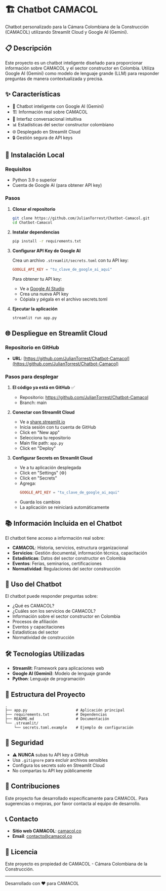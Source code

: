 # 🏗️ Chatbot CAMACOL

Chatbot personalizado para la Cámara Colombiana de la Construcción (CAMACOL) utilizando Streamlit Cloud y Google AI (Gemini).

## 📋 Descripción

Este proyecto es un chatbot inteligente diseñado para proporcionar información sobre CAMACOL y el sector constructor en Colombia. Utiliza Google AI (Gemini) como modelo de lenguaje grande (LLM) para responder preguntas de manera contextualizada y precisa.

## ✨ Características

- 🤖 Chatbot inteligente con Google AI (Gemini)
- 🏗️ Información real sobre CAMACOL
- 💬 Interfaz conversacional intuitiva
- 📊 Estadísticas del sector constructor colombiano
- 🌐 Desplegado en Streamlit Cloud
- 🔒 Gestión segura de API keys

## 🚀 Instalación Local

### Requisitos

- Python 3.9 o superior
- Cuenta de Google AI (para obtener API key)

### Pasos

1. **Clonar el repositorio**
   ```bash
   git clone https://github.com/JulianTorrest/Chatbot-Camacol.git
   cd Chatbot-Camacol
   ```

2. **Instalar dependencias**
   ```bash
   pip install -r requirements.txt
   ```

3. **Configurar API Key de Google AI**
   
   Crea un archivo `.streamlit/secrets.toml` con tu API key:
   ```toml
   GOOGLE_API_KEY = "tu_clave_de_google_ai_aqui"
   ```
   
   Para obtener tu API key:
   - Ve a [Google AI Studio](https://makersuite.google.com/app/apikey)
   - Crea una nueva API key
   - Cópiala y pégala en el archivo secrets.toml

4. **Ejecutar la aplicación**
   ```bash
   streamlit run app.py
   ```

## 🌐 Despliegue en Streamlit Cloud

### Repositorio en GitHub
- **URL**: [https://github.com/JulianTorrest/Chatbot-Camacol](https://github.com/JulianTorrest/Chatbot-Camacol)

### Pasos para desplegar

1. **El código ya está en GitHub** ✅
   - Repositorio: https://github.com/JulianTorrest/Chatbot-Camacol
   - Branch: main

2. **Conectar con Streamlit Cloud**
   - Ve a [share.streamlit.io](https://share.streamlit.io)
   - Inicia sesión con tu cuenta de GitHub
   - Click en "New app"
   - Selecciona tu repositorio
   - Main file path: `app.py`
   - Click en "Deploy"

3. **Configurar Secrets en Streamlit Cloud**
   - Ve a tu aplicación desplegada
   - Click en "Settings" (⚙️)
   - Click en "Secrets"
   - Agrega:
     ```toml
     GOOGLE_API_KEY = "tu_clave_de_google_ai_aqui"
     ```
   - Guarda los cambios
   - La aplicación se reiniciará automáticamente

## 📚 Información Incluida en el Chatbot

El chatbot tiene acceso a información real sobre:

- **CAMACOL**: Historia, servicios, estructura organizacional
- **Servicios**: Gestión documental, información técnica, capacitación
- **Estadísticas**: Datos del sector constructor en Colombia
- **Eventos**: Ferias, seminarios, certificaciones
- **Normatividad**: Regulaciones del sector construcción

## 🎯 Uso del Chatbot

El chatbot puede responder preguntas sobre:

- ¿Qué es CAMACOL?
- ¿Cuáles son los servicios de CAMACOL?
- Información sobre el sector constructor en Colombia
- Procesos de afiliación
- Eventos y capacitaciones
- Estadísticas del sector
- Normatividad de construcción

## 🛠️ Tecnologías Utilizadas

- **Streamlit**: Framework para aplicaciones web
- **Google AI (Gemini)**: Modelo de lenguaje grande
- **Python**: Lenguaje de programación

## 📝 Estructura del Proyecto

```
.
├── app.py                      # Aplicación principal
├── requirements.txt            # Dependencias
├── README.md                   # Documentación
└── .streamlit/
    └── secrets.toml.example    # Ejemplo de configuración
```

## 🔐 Seguridad

- ⚠️ **NUNCA** subas tu API key a GitHub
- Usa `.gitignore` para excluir archivos sensibles
- Configura los secrets solo en Streamlit Cloud
- No compartas tu API key públicamente

## 🤝 Contribuciones

Este proyecto fue desarrollado específicamente para CAMACOL. Para sugerencias o mejoras, por favor contacta al equipo de desarrollo.

## 📞 Contacto

- **Sitio web CAMACOL**: [camacol.co](https://camacol.co)
- **Email**: contacto@camacol.co

## 📄 Licencia

Este proyecto es propiedad de CAMACOL - Cámara Colombiana de la Construcción.

---

Desarrollado con ❤️ para CAMACOL

